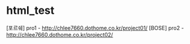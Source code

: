 # html_test

[포르쉐] pro1 - http://chlee7660.dothome.co.kr/project01/
[BOSE] pro2 - http://chlee7660.dothome.co.kr/project02/
